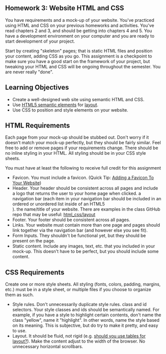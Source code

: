 ## Homework 3: Website HTML and CSS

You have requirements and a mock-up of your website. You've practiced using HTML
and CSS on your previous homeworks and activities. You've read chapters 2 and
3, and should be getting into chapters 4 and 5. You have a development
environment on your computer and you are ready to start development of your project.

Start by creating "skeleton" pages; that is static HTML files  and position your
content, adding CSS as you go. This assignment is a checkpoint to make sure you
have a good start on the framework of your project, but tweaking your HTML and
CSS will be ongoing throughout the semester. You are never really "done".

## Learning Objectives

* Create a well-designed web site using semantic HTML and CSS.
* Use [HTML5 semantic elements](http://www.hongkiat.com/blog/html-5-semantics/) for 
  [layout](layout).
* Use CSS to position and style elements on your website.

## HTML Requirements

Each page from your mock-up should be stubbed out. Don't worry if it doesn't
match your mock-up perfectly, but they should be fairly similar. Feel free to
add or remove pages if your requirements change. There should be no inline
styling in your HTML. All styling should be in your	CSS style sheets.

You must have at least the following to receive full credit for this assignment

* Favicon. You must include a favicon. (Quick Tip: [Adding a Favicon To Your
Website](http://www.dwuser.com/education/content/quick-tip-adding-a-favicon-to-your-website/))
* Header. Your header should be consistent across all pages and include
a logo that returns the user to your home page when clicked.
a navigation bar (each item in your navigation bar should be included in an
ordered or unordered list inside of an HTML5 <nav>).
the name/title of your website.
There are examples in the class GitHub repo that may be useful:
[html_css/layout](https://github.com/BoiseState/CS401-resources/tree/master/html_css/layout)
* Footer. Your footer should be consistent across all pages.
* Links. Your website must contain more than one page and pages should link
together via the navigation bar (and however else you see fit).
* Form Inputs. They shouldn't be functional yet, but they should be present on the
page.
* Static content. Include any images, text, etc. that you included in your
mock-up. This doesn't have to be perfect, but you should include some content.

## CSS Requirements

Create one or more style sheets. All styling (fonts, colors, padding, margins,
etc.) must be in a style sheet, or multiple files if you choose to organize them
as such.

* Style rules. Don't unnecessarily duplicate style rules.
class and id selectors. Your style classes and ids should be semantically named.
For example, if you	have a style to highlight certain <span> contents, don't
name the class "yellow", name it "highlight". In other words, name the style
based on its meaning. This is subjective, but do try to make it pretty, and easy
to use.
* Layout. It should be fluid, not rigid
(e.g. [should you use tables for layout?](http://shouldiusetablesforlayout.com/)).
Make the content adjust to the width of the browser. No unnecessary horizontal
scrollbars.
